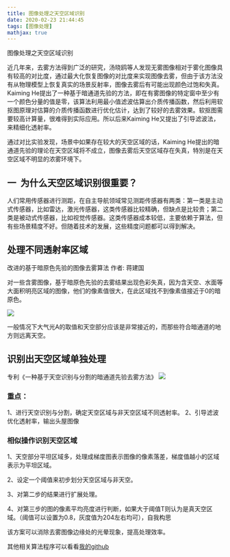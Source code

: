 ```yaml
---
title: 图像处理之天空区域识别
date: 2020-02-23 21:44:45
tags: [图像处理]
mathjax: true
---
```


图像处理之天空区域识别
<!--more-->

近几年来，去雾方法得到广泛的研究，汤晓鸥等人发现无雾图像相对于雾化图像具有较高的对比度，通过最大化恢复图像的对比度来实现图像去雾，但由于该方法没有从物理模型上恢复真实的场景反射率，图像去雾后有可能出现颜色过饱和失真。 Kaiming He提出了一种基于暗通道先验的方法，即在有雾图像的特定窗中至少有一个颜色分量的值是零，该算法利用最小值滤波估算出介质传播函数，然后利用软抠图原理对估算的介质传播函数进行优化估计，达到了较好的去雾效果。软抠图需要较高计算量，很难得到实际应用。所以后来Kaiming He又提出了引导滤波法，来精细化透射率。

通过对比实验发现，场景中如果存在较大的天空区域的话，Kaiming He提出的暗通道先验的理论在天空区域将不成立，图像去雾后天空区域存在失真，特別是在天空区域不明显的浓雾环境下。

## 一  为什么天空区域识别很重要？

人们常用传感器进行测距，在自主导航领域常见测距传感器有两类：第一类是主动式传感器，比如雷达，激光传感器，这类传感器比较精确，但缺点是比较贵；第二类是被动式传感器，比如视觉传感器。这类传感器成本较低，主要依赖于算法，但有些场景精度不好。但随着技术的发展，这些精度问题都可以得到解决。

##  处理不同透射率区域
改进的基于暗原色先验的图像去雾算法 
作者: 蒋建国

对一些含雾图像，基于暗原色先验的去雾结果出现色彩失真，因为含天空、水面等大面积明亮区域的图像，他们的像素值很大，在此区域找不到像素值接近于0的暗原色。

![](https://img-blog.nos-eastchina1.126.net/blog/blog_天空K参数，纠正偏色.png)

一般情况下大气光A的取值和天空部分应该是非常接近的，而那些符合暗通道的地方则远离天空。

## 识别出天空区域单独处理
专利《一种基于天空识别与分割的暗通道先验去雾方法》
![](https://img-blog.nos-eastchina1.126.net/blog/blog_专利天空识别.png)

### 重点：
1、进行天空识别与分割，确定天空区域与非天空区域不同透射率。
2、引导滤波优化透射率，输出头屋图像

### 相似操作识别天空区域
1、天空部分平坦区域多，处理成梯度图表示图像的像素落差，梯度值越小的区域表示为平坦区域。

2、设定一个阈值来初步划分天空区域与非天空。

3、对第二步的结果进行扩展处理。

4、对第三步的图的像素平均亮度进行判断，如果大于阈值T则认为是真天空区域。（阈值可以设置为0.8，灰度值为204左右均可），自我构思

该方案可以消除去雾图像边缘处的光晕现象，提高处理效率。




其他相关算法程序可以看看[我的github](https://github.com/AomanHao/Matlab-Image-Dehazing-Enhazing)
